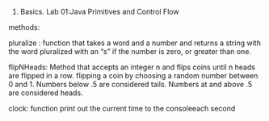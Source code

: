 1. Basics.
Lab 01:Java Primitives and Control Flow

methods:

pluralize : function that takes a word and a number and returns a string with the word pluralized with an “s” if the number is zero, or greater than one.

flipNHeads: Method that accepts an integer n and flips coins until n heads are flipped in a row. flipping a coin by choosing a random number between 0 and 1. Numbers below .5 are considered tails. Numbers at and above .5 are considered heads.

clock: function print out the current time to the consoleeach second

